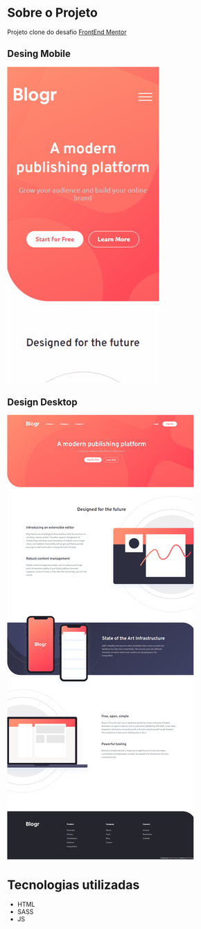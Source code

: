 # Sobre o Projeto
Projeto clone do desafio [FrontEnd Mentor](https://www.frontendmentor.io/challenges/blogr-landing-page-EX2RLAApP) 

## Desing Mobile	
<img src="frontend/images/design_mobile.gif" width="350">

## Design Desktop
![](frontend/images/design_desktop.png)

# Tecnologias utilizadas
* HTML
* SASS
* JS
